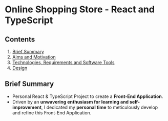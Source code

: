 # Online Shopping Store - React and TypeScript
## Contents
1. [ Brief Summary ](#summary)
2. [ Aims and Motivation ](#aims)
3. [ Technologies, Requirements and Software Tools ](#tech)
4. [ Design ](#design)

<a name="summary"></a>
## Brief Summary
- Personal React & TypeScript Project to create a **Front-End Application**.
- Driven by an **unwavering enthusiasm for learning and self-improvement**, I dedicated my **personal time** to meticulously develop and refine this Front-End Application.

